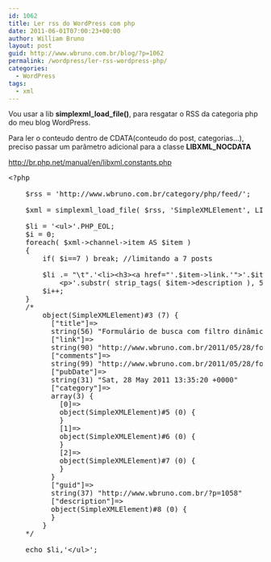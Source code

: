 ```yaml
---
id: 1062
title: Ler rss do WordPress com php
date: 2011-06-01T07:00:23+00:00
author: William Bruno
layout: post
guid: http://www.wbruno.com.br/blog/?p=1062
permalink: /wordpress/ler-rss-wordpress-php/
categories:
  - WordPress
tags:
  - xml
---
```

Vou usar a lib **simplexml\_load\_file()**, para resgatar o RSS da categoria php do meu blog WordPress.

Para ler o conteudo dentro de CDATA(conteudo do post, categorias&#8230;), preciso passar um parâmetro adicional para a classe **LIBXML_NOCDATA**
  
<a href="http://br.php.net/manual/en/libxml.constants.php" target="_blank">http://br.php.net/manual/en/libxml.constants.php</a>

<!--more-->

<pre name="code" class="php">&lt;?php

	$rss = 'http://www.wbruno.com.br/category/php/feed/';

	$xml = simplexml_load_file( $rss, 'SimpleXMLElement', LIBXML_NOCDATA );

	$li = '&lt;ul>'.PHP_EOL;
	$i = 0;
	foreach( $xml->channel->item AS $item )
	{
		if( $i==7 ) break; //limitando a 7 posts

		$li .= "\t".'&lt;li>&lt;h3>&lt;a href="'.$item->link.'">'.$item->title.'&lt;/a>&lt;/h3>
			&lt;p>'.substr( strip_tags( $item->description ), 5, 100 ).'...&lt;/p>&lt;/li>'.PHP_EOL;
		$i++;
	}
	/*
		object(SimpleXMLElement)#3 (7) {
		  ["title"]=>
		  string(56) "Formulário de busca com filtro dinâmico em MySQL e php"
		  ["link"]=>
		  string(90) "http://www.wbruno.com.br/2011/05/28/formulario-de-busca-filtro-dinamico-em-mysql-php/"
		  ["comments"]=>
		  string(99) "http://www.wbruno.com.br/2011/05/28/formulario-de-busca-filtro-dinamico-em-mysql-php/#comments"
		  ["pubDate"]=>
		  string(31) "Sat, 28 May 2011 13:35:20 +0000"
		  ["category"]=>
		  array(3) {
			[0]=>
			object(SimpleXMLElement)#5 (0) {
			}
			[1]=>
			object(SimpleXMLElement)#6 (0) {
			}
			[2]=>
			object(SimpleXMLElement)#7 (0) {
			}
		  }
		  ["guid"]=>
		  string(37) "http://www.wbruno.com.br/?p=1058"
		  ["description"]=>
		  object(SimpleXMLElement)#8 (0) {
		  }
		}
	*/

	echo $li,'&lt;/ul>';
</pre>